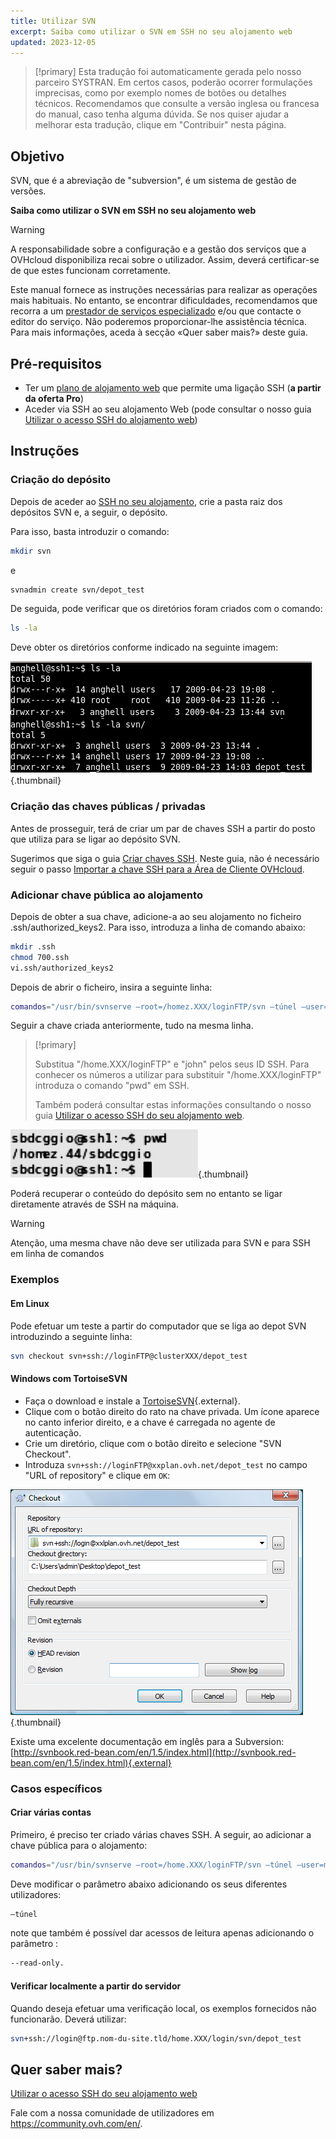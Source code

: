 ```yaml
---
title: Utilizar SVN
excerpt: Saiba como utilizar o SVN em SSH no seu alojamento web
updated: 2023-12-05
---
```


> [!primary]
> Esta tradução foi automaticamente gerada pelo nosso parceiro SYSTRAN. Em certos casos, poderão ocorrer formulações imprecisas, como por exemplo nomes de botões ou detalhes técnicos. Recomendamos que consulte a versão inglesa ou francesa do manual, caso tenha alguma dúvida. Se nos quiser ajudar a melhorar esta tradução, clique em "Contribuir" nesta página.
>

## Objetivo

SVN, que é a abreviação de "subversion", é um sistema de gestão de versões. 

**Saiba como utilizar o SVN em SSH no seu alojamento web**

> [!warning]
>
> A responsabilidade sobre a configuração e a gestão dos serviços que a OVHcloud disponibiliza recai sobre o utilizador. Assim, deverá certificar-se de que estes funcionam corretamente.
> 
> Este manual fornece as instruções necessárias para realizar as operações mais habituais. No entanto, se encontrar dificuldades, recomendamos que recorra a um [prestador de serviços especializado](https://partner.ovhcloud.com/pt/directory/) e/ou que contacte o editor do serviço. Não poderemos proporcionar-lhe assistência técnica. Para mais informações, aceda à secção «Quer saber mais?» deste guia.
> 

## Pré-requisitos

- Ter um [plano de alojamento web](https://www.ovhcloud.com/pt/web-hosting/) que permite uma ligação SSH (**a partir da oferta Pro**)
- Aceder via SSH ao seu alojamento Web (pode consultar o nosso guia [Utilizar o acesso SSH do alojamento web](/pages/web_cloud/web_hosting/ssh_on_webhosting))

## Instruções

### Criação do depósito

Depois de aceder ao [SSH no seu alojamento](/pages/web_cloud/web_hosting/ssh_on_webhosting), crie a pasta raiz dos depósitos SVN e, a seguir, o depósito.

Para isso, basta introduzir o comando:

```bash
mkdir svn
```

e

```bash
svnadmin create svn/depot_test
```

De seguida, pode verificar que os diretórios foram criados com o comando:

```bash
ls -la
```

Deve obter os diretórios conforme indicado na seguinte imagem:

![alojamento](images/3078.png){.thumbnail}

### Criação das chaves públicas / privadas

Antes de prosseguir, terá de criar um par de chaves SSH a partir do posto que utiliza para se ligar ao depósito SVN.

Sugerimos que siga o guia [Criar chaves SSH](/pages/public_cloud/compute/public-cloud-first-steps#1o-passo-criacao-de-chaves-ssh). Neste guia, não é necessário seguir o passo [Importar a chave SSH para a Área de Cliente OVHcloud](/pages/public_cloud/compute/public-cloud-first-steps#1o-passo-criacao-de-chaves-ssh/#como-importar-a-sua-chave-ssh-para-a-area-de-cliente-ovh).

### Adicionar chave pública ao alojamento

Depois de obter a sua chave, adicione-a ao seu alojamento no ficheiro .ssh/authorized_keys2. Para isso, introduza a linha de comando abaixo:

```bash
mkdir .ssh
chmod 700.ssh
vi.ssh/authorized_keys2
```

Depois de abrir o ficheiro, insira a seguinte linha:

```bash
comandos="/usr/bin/svnserve —root=/homez.XXX/loginFTP/svn —túnel —user=john",no-port-forwarding,no-agent-forwarding,no-X11-forwarding,no-pty
```

Seguir a chave criada anteriormente, tudo na mesma linha.

> [!primary]
>
> Substitua "/home.XXX/loginFTP" e "john" pelos seus ID SSH.
> Para conhecer os números a utilizar para substituir "/home.XXX/loginFTP" introduza o comando "pwd" em SSH.
>
> Também poderá consultar estas informações consultando o nosso guia [Utilizar o acesso SSH do seu alojamento web](/pages/web_cloud/web_hosting/ssh_on_webhosting).
> 

![alojamento](images/3080.png){.thumbnail}

Poderá recuperar o conteúdo do depósito sem no entanto se ligar diretamente através de SSH na máquina.

> [!warning]
>
> Atenção, uma mesma chave não deve ser utilizada para SVN e para SSH em
> linha de comandos
> 

### Exemplos

#### Em Linux

Pode efetuar um teste a partir do computador que se liga ao depot SVN introduzindo a seguinte linha:

```bash
svn checkout svn+ssh://loginFTP@clusterXXX/depot_test
```

#### Windows com TortoiseSVN

- Faça o download e instale a [TortoiseSVN](https://tortoisesvn.net/downloads.html){.external}.
- Clique com o botão direito do rato na chave privada. Um ícone aparece no canto inferior direito, e a chave é carregada no agente de autenticação.
- Crie um diretório, clique com o botão direito e selecione "SVN Checkout". 
- Introduza `svn+ssh://loginFTP@xxplan.ovh.net/depot_test` no campo "URL of repository" e clique em `OK`:

![alojamento](images/3081.png){.thumbnail}

Existe uma excelente documentação em inglês para a Subversion: [http://svnbook.red-bean.com/en/1.5/index.html](http://svnbook.red-bean.com/en/1.5/index.html){.external}

### Casos específicos

#### Criar várias contas

Primeiro, é preciso ter criado várias chaves SSH. A seguir, ao adicionar a chave pública para o alojamento:

```bash
comandos="/usr/bin/svnserve —root=/home.XXX/loginFTP/svn —túnel —user=marc",no-port-forwarding,no-agent-forwarding,no-X11-forwarding,no-pty
```

Deve modificar o parâmetro abaixo adicionando os seus diferentes utilizadores:

```bash
—túnel
```

note que também é possível dar acessos de leitura apenas adicionando o parâmetro :

```bash
--read-only.
```

#### Verificar localmente a partir do servidor

Quando deseja efetuar uma verificação local, os exemplos fornecidos não funcionarão. Deverá utilizar:

```bash
svn+ssh://login@ftp.nom-du-site.tld/home.XXX/login/svn/depot_test
```

## Quer saber mais?

[Utilizar o acesso SSH do seu alojamento web](/pages/web_cloud/web_hosting/ssh_on_webhosting)

Fale com a nossa comunidade de utilizadores em <https://community.ovh.com/en/>.